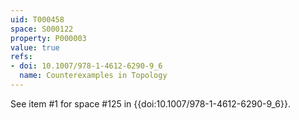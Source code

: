 ```yaml
---
uid: T000458
space: S000122
property: P000003
value: true
refs:
- doi: 10.1007/978-1-4612-6290-9_6
  name: Counterexamples in Topology
---
```


See item #1 for space #125 in {{doi:10.1007/978-1-4612-6290-9_6}}.
